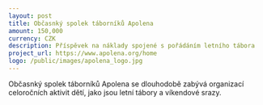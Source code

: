 ```yaml
---
layout: post
title: Občasnký spolek táborníků Apolena
amount: 150,000
currency: CZK
description: Příspěvek na náklady spojené s pořádáním letního tábora
project_url: https://www.apolena.org/home
logo: /public/images/apolena_logo.jpg
---
```


Občasnký spolek táborníků Apolena se dlouhodobě zabývá organizací celoročních aktivit dětí, jako jsou letní tábory a víkendové srazy.
